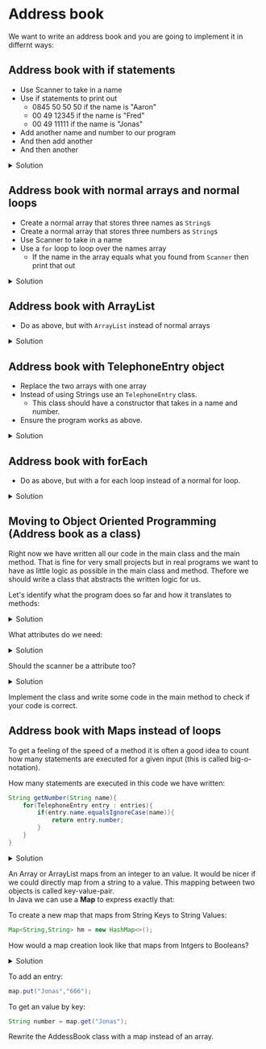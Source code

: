 # Address book

We want to write an address book and you are going to implement it in differnt ways:

## Address book with if statements

* Use Scanner to take in a name
* Use if statements to print out
   * 0845 50 50 50 if the name is "Aaron"
   * 00 49 12345 if the name is "Fred"
   * 00 49 11111 if the name is "Jonas"
* Add another name and number to our program
* And then add another
* And then another

<details>
  <summary>Solution</summary>
	
```java
package com.redi;

import java.util.Scanner;

public class Main {

    public static void main(String[] args) {
        Scanner scanner = new Scanner(System.in);
        String name = scanner.next();

        if(name.equalsIgnoreCase("Aaron")) {
            System.out.println("0845 50 50 50");
        } else if(name.equalsIgnoreCase("Fred")) {
            System.out.println("00 49 5000");
        } else if(name.equalsIgnoreCase("Jonas")) {
            System.out.println("666");
        }
	// ADD MORE!

    }
}
```
</details>

## Address book with normal arrays and normal loops

* Create a normal array that stores three names as `String`s
* Create a normal array that stores three numbers as `String`s
* Use Scanner to take in a name
* Use a `for` loop to loop over the names array
  * If the name in the array equals what you found from `Scanner` then print that out

<details>
  <summary>Solution</summary>
	
```java
package com.redi;

import java.util.ArrayList;
import java.util.Map;
import java.util.Scanner;

public class Main {

    public static void main(String[] args) {
        Scanner scanner = new Scanner(System.in);
        String name = scanner.next();

        String[] names = new String[3];
	String[] numbers = new String[3];
        names[0] = "Aaron";
        numbers[0] = "0845 50 50 50";
        names[1] = "Fred";
        numbers[1] = "00 49 12345";
        names[2] = "Jonas";
        numbers[2] = "666";

        for(int i = 0; i < names.length; i++) {
            if(names[i].equalsIgnoreCase(name)) {
               System.out.println("Number: " + numbers[i]);
            }
        }
    }
}
```
</details>

## Address book with ArrayList

* Do as above, but with `ArrayList` instead of normal arrays

<details>
  <summary>Solution</summary>

```java
package com.redi;

import java.util.ArrayList;
import java.util.Scanner;

public class Main {

    public static void main(String[] args) {

        Scanner scanner = new Scanner(System.in);
        String name = scanner.next();

        ArrayList<String> names = new ArrayList<>();
        ArrayList<String> numbers = new ArrayList<>();
        names.add("Aaron");
        numbers.add("0845 50 50 50");
        names.add("Fred");
        numbers.add("00 49 12345");
        names.add("Jonas");
        numbers.add("666");

        for(int i = 0; i < names.size(); i++) {
            if(names.get(i).equalsIgnoreCase(name)) {
                System.out.println("Number: " + numbers.get(i));
            }
        }
    }
}
```
</details>

## Address book with TelephoneEntry object

* Replace the two arrays with one array
* Instead of using Strings use an `TelephoneEntry` class. 
  * This class should have a constructor that takes in a name and number.
* Ensure the program works as above.

<details>
  <summary>Solution</summary>

```java
package com.redi;

import java.util.ArrayList;
import java.util.Scanner;

public class Main {

    public static void main(String[] args) {
       Scanner scanner = new Scanner(System.in);
       String name = scanner.next();

       ArrayList<TelephoneEntry> phonebook = new ArrayList<>();

       phonebook.add(new TelephoneEntry("Aaron", "111"));
       phonebook.add(new TelephoneEntry("Fred", "222"));
       phonebook.add(new TelephoneEntry("Jonas", "666"));

      for(int i = 0; i < phonebook.size(); i++) {
          if (phonebook.get(i).getName().equals(name)) {
              System.out.println("Number: " + phonebook.get(i).getNumber());
          }
      }
    }
}


NEW FILE in the `com.redi` package.

package com.redi;

public class TelephoneEntry {

    String name;
    String number;

    public TelephoneEntry(String name,
                          String number) {
       this.name = name;
       this.number = number;
    }

    public String getNumber() {
        return number;
    }

    public String getName() {
        return name;
    }
}
```
</details>

## Address book with  forEach

* Do as above, but with a for each loop instead of a normal for loop.

<details>
  <summary>Solution</summary>

```java
for(TelephoneEntry entry : phonebook){
    if(entry.name.equals(name)){
        System.out.println(entry.number);
    }
}
```
</details>

 ## Moving to Object Oriented Programming (Address book as a class)
 Right now we have written all our code in the main class and the main method. That is fine for very small projects but in real programs we want to have as little logic as possible in the main class and method. Thefore we should write a class that abstracts the written logic for us.

 Let's identify what the program does so far and how it translates to methods:
 <details>
   <summary>Solution</summary>
   
 - add a contact => `void addContact(TelephoneEntry)`
 - get a number via a name => `String getNumber(String name)`
 </details>

 What attributes do we need: 
 <details>
   <summary>Solution</summary>
 - `ArrayList<TelephoneEntry> entries`
 </details>
	
 Should the scanner be a attribute too?
 <details>
   <summary>Solution</summary>
   No every class (and every method) should only deal with exactly one thing. Our class allready deals with storing data, therefore it should not care about where the data comes from.
 </details>

 Implement the class and write some code in the main method to check if your code is correct.

## Address book with Maps instead of loops
To get a feeling of the speed of a method it is often a good idea to count how many statements are executed for a given input (this is called big-o-notation).

How many statements are executed in this code we have written:

```java
String getNumber(String name){
    for(TelephoneEntry entry : entries){
    	if(entry.name.equalsIgnoreCase(name)){
    		return entry.number;
    	}
    }
}
```

<details>
  <summary>Solution</summary>
	If the name we are seaching for is at the end of the list we are have to search the complete list. Right now this is not so bad because we only have a few entries but if we want to do a phone book for all germans it might get slow.
</details>

An Array or ArrayList maps from an integer to an value. It would be nicer if we could directly map from a string to a value. This mapping between two objects is called key-value-pair.  
In Java we can use a **Map** to express exactly that:

To create a new map that maps from String Keys to String Values:

```java
Map<String,String> hm = new HashMap<>(); 
```

How would a map creation look like that maps from Intgers to Booleans?
<details>
  <summary>Solution</summary>
  
```java
Map<Integer,Boolean> hm = new HashMap<>(); 
```
</details>

To add an entry:

```java
map.put("Jonas","666");  
```
 
To get an value by key:

```java
String number = map.get("Jonas");  
```

Rewrite the AddessBook class with a map instead of an array.







